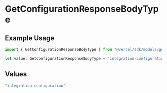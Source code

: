 # GetConfigurationResponseBodyType

## Example Usage

```typescript
import { GetConfigurationResponseBodyType } from "@vercel/sdk/models/getconfigurationop.js";

let value: GetConfigurationResponseBodyType = "integration-configuration";
```

## Values

```typescript
"integration-configuration"
```